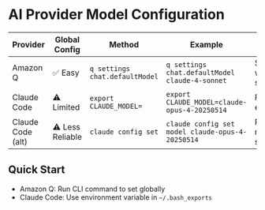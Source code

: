 # AI Provider Model Configuration

| Provider | Global Config | Method | Example | Notes |
|----------|--------------|--------|---------|-------|
| Amazon Q | ✅ Easy | `q settings chat.defaultModel` | `q settings chat.defaultModel claude-4-sonnet` | System-wide setting |
| Claude Code | ⚠️ Limited | `export CLAUDE_MODEL=` | `export CLAUDE_MODEL=claude-opus-4-20250514` | Prefer env var |
| Claude Code (alt) | ⚠️ Less Reliable | `claude config set` | `claude config set model claude-opus-4-20250514` | Per-machine setting |

## Quick Start
- Amazon Q: Run CLI command to set globally
- Claude Code: Use environment variable in `~/.bash_exports`